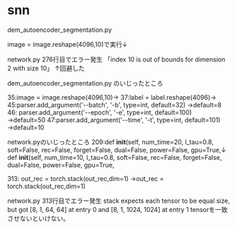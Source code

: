 # snn

dem_autoencoder_segmentation.py

 image = image.reshape(4096,10)で実行↓
 
 
network.py  276行目でエラー発生
「index 10 is out of bounds for dimension 2 with size 10」
↑回避した


dem_autoencoder_segmentation.py のいじったところ

35:image = image.reshape(4096,10)→
37:label = label.reshape(4096)→
45:parser.add_argument('--batch', '-b', type=int, default=32)  →default=8
46: parser.add_argument('--epoch', '-e', type=int, default=100)  →default=50
47:parser.add_argument('--time', '-t', type=int, default=101)  →default=10

network.pyのいじったところ
209:def __init__(self, num_time=20, l_tau=0.8, soft=False, rec=False, forget=False, dual=False, power=False, gpu=True,↓
    def __init__(self, num_time=10, l_tau=0.8, soft=False, rec=False, forget=False, dual=False, power=False, gpu=True,
    
    
313: out_rec = torch.stack(out_rec,dim=1)  →out_rec = torch.stack(out_rec,dim=1)


network.py  313行目でエラー発生
stack expects each tensor to be equal size, but got [8, 1, 64, 64] at entry 0 and [8, 1, 1024, 1024] at entry 1
tensorを一致させないといけない。

